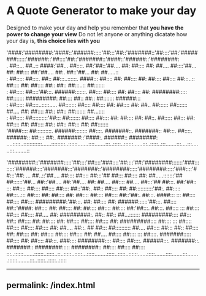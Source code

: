 # A Quote Generator to make your day

Designed to make your day and help you remember that **you have the power to change your view**
Do not let anyone or anything dicatate how your day is, **this choice lies with you**




'####:'########:'####::'######:::::'##:::'##::'#######::'##::::'##:'########::::::'######::'##::::'##::'#######::'####::'######::'########:                        
. ##::... ##..:: ####:'##... ##::::. ##:'##::'##.... ##: ##:::: ##: ##.... ##::::'##... ##: ##:::: ##:'##.... ##:. ##::'##... ##: ##.....::                        
: ##::::: ##::::. ##:: ##:::..::::::. ####::: ##:::: ##: ##:::: ##: ##:::: ##:::: ##:::..:: ##:::: ##: ##:::: ##:: ##:: ##:::..:: ##:::::::                        
: ##::::: ##::::'##:::. ######:::::::. ##:::: ##:::: ##: ##:::: ##: ########::::: ##::::::: #########: ##:::: ##:: ##:: ##::::::: ######:::                        
: ##::::: ##::::..:::::..... ##::::::: ##:::: ##:::: ##: ##:::: ##: ##.. ##:::::: ##::::::: ##.... ##: ##:::: ##:: ##:: ##::::::: ##...::::                        
: ##::::: ##::::::::::'##::: ##::::::: ##:::: ##:::: ##: ##:::: ##: ##::. ##::::: ##::: ##: ##:::: ##: ##:::: ##:: ##:: ##::: ##: ##:::::::                        
'####:::: ##::::::::::. ######:::::::: ##::::. #######::. #######:: ##:::. ##::::. ######:: ##:::: ##:. #######::'####:. ######:: ########:                        
....:::::..::::::::::::......:::::::::..::::::.......::::.......:::..:::::..::::::......:::..:::::..:::.......:::....:::......:::........::                        
                                                                                                                                                                   
                                                                                                                                                                   
                                                                                                                                                                   
                                                                                                                                                                   
                                                                                                                                                                   
                                                                                                                                                                   
                                                                                                                                                                   
                                                                                                                                                                   
'########::'#######:::::'##::::'##::::'###::::'##::::'##:'########:::::::'###::::::::'######::::'#######:::'#######::'########:::::'########:::::'###::::'##:::'##:
... ##..::'##.... ##:::: ##:::: ##:::'## ##::: ##:::: ##: ##.....:::::::'## ##::::::'##... ##::'##.... ##:'##.... ##: ##.... ##:::: ##.... ##:::'## ##:::. ##:'##::
::: ##:::: ##:::: ##:::: ##:::: ##::'##:. ##:: ##:::: ##: ##:::::::::::'##:. ##::::: ##:::..::: ##:::: ##: ##:::: ##: ##:::: ##:::: ##:::: ##::'##:. ##:::. ####:::
::: ##:::: ##:::: ##:::: #########:'##:::. ##: ##:::: ##: ######::::::'##:::. ##:::: ##::'####: ##:::: ##: ##:::: ##: ##:::: ##:::: ##:::: ##:'##:::. ##:::. ##::::
::: ##:::: ##:::: ##:::: ##.... ##: #########:. ##:: ##:: ##...::::::: #########:::: ##::: ##:: ##:::: ##: ##:::: ##: ##:::: ##:::: ##:::: ##: #########:::: ##::::
::: ##:::: ##:::: ##:::: ##:::: ##: ##.... ##::. ## ##::: ##:::::::::: ##.... ##:::: ##::: ##:: ##:::: ##: ##:::: ##: ##:::: ##:::: ##:::: ##: ##.... ##:::: ##::::
::: ##::::. #######::::: ##:::: ##: ##:::: ##:::. ###:::: ########:::: ##:::: ##::::. ######:::. #######::. #######:: ########::::: ########:: ##:::: ##:::: ##::::
:::..::::::.......::::::..:::::..::..:::::..:::::...:::::........:::::..:::::..::::::......:::::.......::::.......:::........::::::........:::..:::::..:::::..:::::

















---
permalink: /index.html
---
